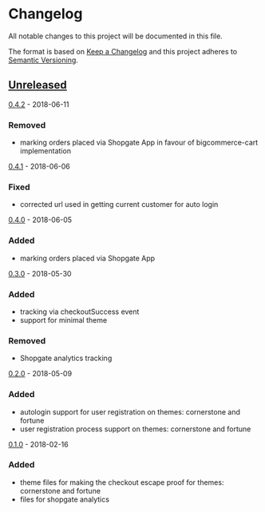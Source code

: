 # Changelog

All notable changes to this project will be documented in this file.

The format is based on [Keep a Changelog](http://keepachangelog.com/) and this project adheres to [Semantic Versioning](http://semver.org/).

## [Unreleased]

[0.4.2] - 2018-06-11
### Removed
- marking orders placed via Shopgate App in favour of bigcommerce-cart implementation

[0.4.1] - 2018-06-06
### Fixed
- corrected url used in getting current customer for auto login

[0.4.0] - 2018-06-05
### Added
- marking orders placed via Shopgate App

[0.3.0] - 2018-05-30
### Added
- tracking via checkoutSuccess event
- support for minimal theme

### Removed
- Shopgate analytics tracking

[0.2.0] - 2018-05-09
### Added
- autologin support for user registration on themes: cornerstone and fortune
- user registration process support on themes: cornerstone and fortune 

[0.1.0] - 2018-02-16
### Added
- theme files for making the checkout escape proof for themes: cornerstone and fortune
- files for shopgate analytics

[Unreleased]: https://github.com/shopgate/ext-bigcommerce-user/compare/v0.4.2...HEAD
[0.4.2]: https://github.com/shopgate/bigcommerce-js/compare/v0.4.1...v0.4.2
[0.4.1]: https://github.com/shopgate/bigcommerce-js/compare/v0.4.0...v0.4.1
[0.4.0]: https://github.com/shopgate/bigcommerce-js/compare/v0.3.0...v0.4.0
[0.3.0]: https://github.com/shopgate/bigcommerce-js/compare/v0.2.0...v0.3.0
[0.2.0]: https://github.com/shopgate/bigcommerce-js/compare/v0.1.0...v0.2.0
[0.1.0]: https://github.com/shopgate/bigcommerce-js/tree/v0.1.0

